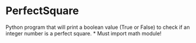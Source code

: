 # PerfectSquare
Python program that will print a boolean value (True or False) to check if an integer number is a perfect square. * Must import  math module!
